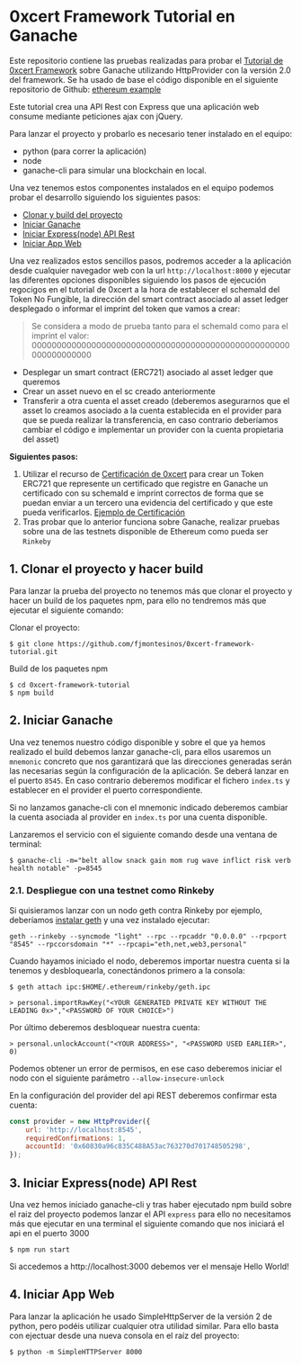 # 0xcert Framework Tutorial en Ganache

Este repositorio contiene las pruebas realizadas para probar el [Tutorial de 0xcert Framework](https://0xcert.org/news/0xcert-framework-tutorial-1-run-and-prepare-geth-node-for-backend-integration/) sobre Ganache utilizando HttpProvider con la versión 2.0 del framework. 
Se ha usado de base el código disponible en el siguiente repositorio de Github: [ethereum example](https://github.com/MoMannn/ethereum-example)

Este tutorial crea una API Rest con Express que una aplicación web consume mediante peticiones ajax con jQuery.

Para lanzar el proyecto y probarlo es necesario tener instalado en el equipo:

- python (para correr la aplicación)
- node
- ganache-cli para simular una blockchain en local.

Una vez tenemos estos componentes instalados en el equipo podemos probar el desarrollo siguiendo los siguientes pasos:

- [Clonar y build del proyecto](#clone-and-build)
- [Iniciar Ganache](#init-ganache)
- [Iniciar Express(node) API Rest](#init-express)
- [Iniciar App Web](#init-webapp)

Una vez realizados estos sencillos pasos, podremos acceder a la aplicación desde cualquier navegador web con la url `http://localhost:8000` y ejecutar las diferentes opciones disponibles siguiendo los pasos de ejecución regocigos en el tutorial de 0xcert a la hora de establecer el schemaId del Token No Fungible, la dirección del smart contract asociado al asset ledger desplegado o informar el imprint del token que vamos a crear:

> Se considera a modo de prueba tanto para el schemaId como para el imprint el valor: 0000000000000000000000000000000000000000000000000000000000000000

* Desplegar un smart contract (ERC721) asociado al asset ledger que queremos
* Crear un asset nuevo en el sc creado anteriormente
* Transferir a otra cuenta el asset creado (deberemos asegurarnos que el asset lo creamos asociado a la cuenta establecida en el provider para que se pueda realizar la transferencia, en caso contrario deberíamos cambiar el código e implementar un provider con la cuenta propietaria del asset)

**Siguientes pasos:** 

1. Utilizar el recurso de [Certificación de 0xcert](https://docs.0xcert.org/framework/v2/guides/certification.html) para crear un Token ERC721 que represente un certificado que registre en Ganache un certificado con su schemaId e imprint correctos de forma que se puedan enviar a un tercero una evidencia del certificado y que este pueda verificarlos. [Ejemplo de Certificación](https://codesandbox.io/s/github/0xcert/example-certification?module=%2FREADME.md)
2. Tras probar que lo anterior funciona sobre Ganache, realizar pruebas sobre una de las testnets disponible de Ethereum como pueda ser `Rinkeby`

## 1. <a name="clone-and-build"></a>Clonar el proyecto y hacer build

Para lanzar la prueba del proyecto no tenemos más que clonar el proyecto y hacer un build de los paquetes npm, para ello no tendremos más que ejecutar el siguiente comando:

Clonar el proyecto:

```console
$ git clone https://github.com/fjmontesinos/0xcert-framework-tutorial.git
```

Build de los paquetes npm

```console
$ cd 0xcert-framework-tutorial
$ npm build
```

## 2. <a name="init-ganache"></a>Iniciar Ganache

Una vez tenemos nuestro código disponible y sobre el que ya hemos realizado el build debemos lanzar ganache-cli, para ellos usaremos un `mnemonic` concreto que nos garantizará que las direcciones generadas serán las necesarias según la configuración de la aplicación. Se deberá lanzar en el puerto `8545`. En caso contrario deberemos modificar el fichero `index.ts` y establecer en el provider el puerto correspondiente.

Si no lanzamos ganache-cli con el mnemonic indicado deberemos cambiar la cuenta asociada al provider en `index.ts` por una cuenta disponible.

Lanzaremos el servicio con el siguiente comando desde una ventana de terminal:

```console
$ ganache-cli -m="belt allow snack gain mom rug wave inflict risk verb health notable" -p=8545
```

### 2.1. Despliegue con una testnet como Rinkeby 

Si quisieramos lanzar con un nodo geth contra Rinkeby por ejemplo, deberíamos [instalar geth](https://gist.github.com/cryptogoth/10a98e8078cfd69f7ca892ddbdcf26bc) y una vez instalado ejecutar:

```console
geth --rinkeby --syncmode "light" --rpc --rpcaddr "0.0.0.0" --rpcport "8545" --rpccorsdomain "*" --rpcapi="eth,net,web3,personal"
```

Cuando hayamos iniciado el nodo, deberemos importar nuestra cuenta si la tenemos y desbloquearla, conectándonos primero a la consola:

```console
$ geth attach ipc:$HOME/.ethereum/rinkeby/geth.ipc

> personal.importRawKey("<YOUR GENERATED PRIVATE KEY WITHOUT THE LEADING 0x>","<PASSWORD OF YOUR CHOICE>")

```
Por último deberemos desbloquear nuestra cuenta:

```console
> personal.unlockAccount("<YOUR ADDRESS>", "<PASSWORD USED EARLIER>", 0)
```

Podemos obtener un error de permisos, en ese caso deberemos iniciar el nodo con el siguiente parámetro `--allow-insecure-unlock`

En la configuración del provider del api REST deberemos confirmar esta cuenta:

```js
const provider = new HttpProvider({
    url: 'http://localhost:8545',
    requiredConfirmations: 1,
    accountId: '0x60830a96c835C488A53ac763270d701748505298',
});
```

## 3. <a name="init-express"></a>Iniciar Express(node) API Rest

Una vez hemos iniciado ganache-cli y tras haber ejecutado npm build sobre el raiz del proyecto podemos lanzar el API `express` para ello no necesitamos más que ejecutar en una terminal el siguiente comando que nos iniciará el api en el puerto 3000

```console
$ npm run start
```

Si accedemos a http://localhost:3000 debemos ver el mensaje Hello World!

## 4. <a name="init-webapp"></a>Iniciar App Web

Para lanzar la aplicación he usado SimpleHttpServer de la versión 2 de python, pero podéis utilizar cualquier otra utilidad similar. Para ello basta con ejectuar desde una nueva consola en el raíz del proyecto:

```console
$ python -m SimpleHTTPServer 8000
```

